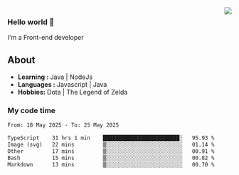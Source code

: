 <img align='right' src="https://github-readme-stats.vercel.app/api?username=jumodada&show_icons=true&theme=vue">

### Hello world 👋

I'm a Front-end developer 
    
## About
-  **Learning :** Java | NodeJs
-  **Languages :** Javascript | Java
-  **Hobbies:** Dota | The Legend of Zelda

### My code time

<!--START_SECTION:waka-->

```txt
From: 18 May 2025 - To: 25 May 2025

TypeScript    31 hrs 1 min    ████████████████████████░   95.93 %
Image (svg)   22 mins         ▒░░░░░░░░░░░░░░░░░░░░░░░░   01.14 %
Other         17 mins         ▒░░░░░░░░░░░░░░░░░░░░░░░░   00.91 %
Bash          15 mins         ▒░░░░░░░░░░░░░░░░░░░░░░░░   00.82 %
Markdown      13 mins         ▒░░░░░░░░░░░░░░░░░░░░░░░░   00.70 %
```

<!--END_SECTION:waka-->
